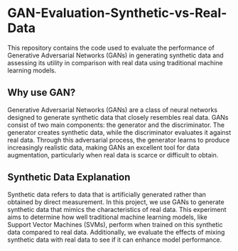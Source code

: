 # GAN-Evaluation-Synthetic-vs-Real-Data
This repository contains the code used to evaluate the performance of Generative Adversarial Networks (GANs) in generating synthetic data and assessing its utility in comparison with real data using traditional machine learning models.
## Why use GAN?
Generative Adversarial Networks (GANs) are a class of neural networks designed to generate synthetic data that closely resembles real data. GANs consist of two main components: the generator and the discriminator. The generator creates synthetic data, while the discriminator evaluates it against real data. Through this adversarial process, the generator learns to produce increasingly realistic data, making GANs an excellent tool for data augmentation, particularly when real data is scarce or difficult to obtain.
## Synthetic Data Explanation
Synthetic data refers to data that is artificially generated rather than obtained by direct measurement. In this project, we use GANs to generate synthetic data that mimics the characteristics of real data. This experiment aims to determine how well traditional machine learning models, like Support Vector Machines (SVMs), perform when trained on this synthetic data compared to real data. Additionally, we evaluate the effects of mixing synthetic data with real data to see if it can enhance model performance.
